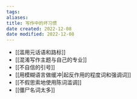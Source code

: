 ```yaml
---
tags: 
aliases: 
title: 写作中的坏习惯
date created: 2022-12-08
date modified: 2022-12-08
---
```


- [[滥用元话语和路标]]
- [[混淆写作主题与自己的专业]]
- [[不自信的引号]]
- [[用模糊语言做缓冲|起反作用的程度词和强调词]]
- [[不假思索地使用陈词滥调]]
- [[僵尸名词太多]]